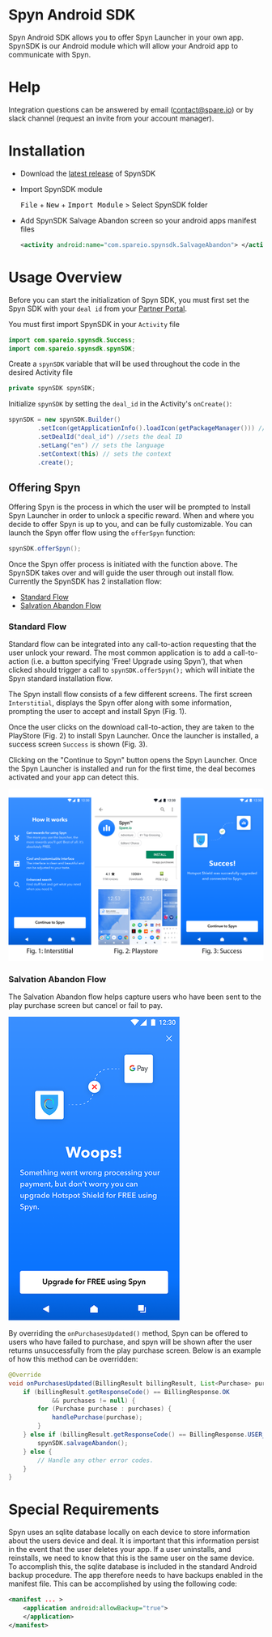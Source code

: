 # Spyn Android SDK

Spyn Android SDK allows you to offer Spyn Launcher in your own app. SpynSDK is our Android module which will allow your Android app to communicate with Spyn.

# Help

Integration questions can be answered by email (contact@spare.io) or by slack channel (request an invite from your account manager).

# Installation

- Download the [latest release](https://github.com/spareio/spyn-sdk/releases) of SpynSDK

- Import SpynSDK module

  <kbd>File</kbd> + <kbd>New</kbd> + <kbd>Import Module</kbd>  >  Select SpynSDK folder


- Add SpynSDK Salvage Abandon screen so your android apps manifest files

  ```xml
  <activity android:name="com.spareio.spynsdk.SalvageAbandon"> </activity>
  ```

# Usage Overview

Before you can start the initialization of Spyn SDK, you must first set the Spyn SDK with your `deal id` from your [Partner Portal](https://spare.io).

You must first import SpynSDK in your `Activity` file

```java
import com.spareio.spynsdk.Success;
import com.spareio.spynsdk.spynSDK;
```

Create a `spynSDK` variable that will be used throughout the code in the desired Activity file

```java
private spynSDK spynSDK;
```

Initialize `spynSDK` by setting the `deal_id` in the Activity's `onCreate()`:

```java
spynSDK = new spynSDK.Builder()
        .setIcon(getApplicationInfo().loadIcon(getPackageManager())) // sets the interstitial screen icon to your app icon
        .setDealId("deal_id") //sets the deal ID
        .setLang("en") // sets the language
        .setContext(this) // sets the context
        .create();
```

## Offering Spyn

Offering Spyn is the process in which the user will be prompted to Install Spyn Launcher in order to unlock a specific reward. When and where you decide to offer Spyn is up to you, and can be fully customizable. You can launch the Spyn offer flow using the `offerSpyn` function:

```java
spynSDK.offerSpyn();
```

Once the Spyn offer process is initiated with the function above. The SpynSDK takes over and will guide the user through out install flow. Currently the SpynSDK has 2 installation flow:

- [Standard Flow](#standard-flow)
- [Salvation Abandon Flow](#salvation-abandon-flow)

### Standard Flow

Standard flow can be integrated into any call-to-action requesting that the user unlock your reward. The most common application is to add a call-to-action (i.e. a button specifying 'Free! Upgrade using Spyn'), that when clicked should trigger a call to `spynSDK.offerSpyn();` which will initiate the Spyn standard installation flow.

The Spyn install flow consists of a few different screens. The first screen `Interstitial`, displays the Spyn offer along with some information, prompting the user to accept and install Spyn (Fig. 1).

Once the user clicks on the download call-to-action, they are taken to the PlayStore (Fig. 2) to install Spyn Launcher. Once the launcher is installed, a success screen `Success` is shown (Fig. 3).

Clicking on the "Continue to Spyn" button opens the Spyn Launcher. Once the Spyn Launcher is installed and run for the first time, the deal becomes activated and your app can detect this.

![Standard Flow](./docs/standard-flow.png?raw=true "Standard Flow")

### Salvation Abandon Flow

The Salvation Abandon flow helps capture users who have been sent to the play purchase screen but cancel or fail to pay.

![Abandon Flow](./docs/abandon-flow.png?raw=true "Abandon Flow")

By overriding the `onPurchasesUpdated()` method, Spyn can be offered to users who have failed to purchase, and spyn will be shown after the user returns unsuccessfully from the play purchase screen. Below is an example of how this method can be overridden:

```java
@Override
void onPurchasesUpdated(BillingResult billingResult, List<Purchase> purchases) {
    if (billingResult.getResponseCode() == BillingResponse.OK
            && purchases != null) {
        for (Purchase purchase : purchases) {
            handlePurchase(purchase);
        }
    } else if (billingResult.getResponseCode() == BillingResponse.USER_CANCELED) {
        spynSDK.salvageAbandon();
    } else {
        // Handle any other error codes.
    }
}
```

# Special Requirements
Spyn uses an sqlite database locally on each device to store information about the users device and deal. It is important that this information persist in the event that the user deletes your app. If a user uninstalls, and reinstalls, we need to know that this is the same user on the same device. To accomplish this, the sqlite database is included in the standard Android backup procedure. The app therefore needs to have backups enabled in the manifest file. This can be accomplished by using the following code:
```xml
<manifest ... >
    <application android:allowBackup="true">
    </application>
</manifest>
```

